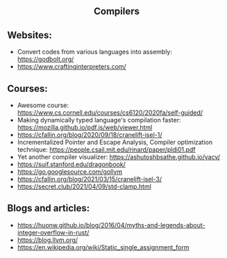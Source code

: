 <h2 align="center">Compilers</h2>

## Websites:

- Convert codes from various languages into assembly: https://godbolt.org/
- https://www.craftinginterpreters.com/

## Courses:

- Awesome course: https://www.cs.cornell.edu/courses/cs6120/2020fa/self-guided/
- Making dynamically typed language's compilation faster: https://mozilla.github.io/pdf.js/web/viewer.html
- https://cfallin.org/blog/2020/09/18/cranelift-isel-1/
- Incrementalized Pointer and Escape Analysis, Compiler optimization technique: https://people.csail.mit.edu/rinard/paper/pldi01.pdf
- Yet another compiler visualizer: https://ashutoshbsathe.github.io/yacv/
- https://suif.stanford.edu/dragonbook/
- https://go.googlesource.com/gollvm
- https://cfallin.org/blog/2021/03/15/cranelift-isel-3/
- https://secret.club/2021/04/09/std-clamp.html

## Blogs and articles:

- https://huonw.github.io/blog/2016/04/myths-and-legends-about-integer-overflow-in-rust/
- https://blog.llvm.org/
- https://en.wikipedia.org/wiki/Static_single_assignment_form

